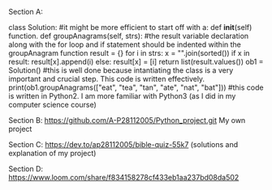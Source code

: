 
Section A:

class Solution:
    #it might be more efficient to start off with a: def __init__(self) function.
       def groupAnagrams(self, strs):
           #the result variable declaration along with the for loop and if statement should be indented within the groupAnagram function
      result = {}
      for i in strs:
         x = "".join(sorted())
         if x in result:
            result[x].append(i)
         else:
            result[x] = [i]
      return list(result.values())
ob1 = Solution()
#this is well done because intantiating the class is a very important and crucial step. This code is written effectively.
print(ob1.groupAnagrams(["eat", "tea", "tan", "ate", "nat", "bat"]))
#this code is written in Python2. I am more familiar with Python3 (as I did in my computer science course)

Section B:
https://github.com/A-P28112005/Python_project.git My own project

Section C:
https://dev.to/ap28112005/bible-quiz-55k7 (solutions and explanation of my project)

Section D:
https://www.loom.com/share/f834158278cf433eb1aa237bd08da502
